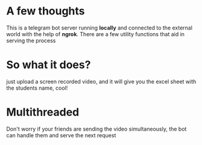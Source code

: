 # A few thoughts

This is a telegram bot server running **locally** and connected to the external world with the help of **ngrok**. There are a few utility functions that aid in serving the process

# So what it does?

just upload a screen recorded video, and it will give you the excel sheet with the students name, cool!

# Multithreaded

Don't worry if your friends are sending the video simultaneously, the bot can handle them and serve the next request

